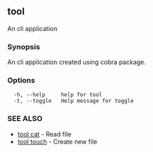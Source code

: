 ## tool

An cli application

### Synopsis

An cli application created using cobra package.

### Options

```
  -h, --help     help for tool
  -t, --toggle   Help message for toggle
```

### SEE ALSO

* [tool cat](tool_cat.md)	 - Read file
* [tool touch](tool_touch.md)	 - Create new file

